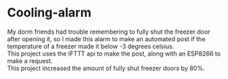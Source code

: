 # Cooling-alarm
My dorm friends had trouble remembering to fully shut the freezer door after opening it, so I made this alarm to make an automated post if the temperature of a freezer made it below -3 degrees celsius. \
This project uses the IFTTT api to make the post, along with an ESP8266 to make a request. \
This project increased the amount of fully shut freezer doors by 80%. 